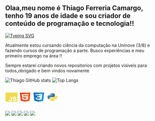 ## Olaa,meu nome é Thiago Ferreria Camargo, tenho 19 anos de idade e sou criador de conteúdo de programação e tecnologia!!


[![Typing SVG](https://readme-typing-svg.herokuapp.com/?color=ff91a4&size=35&center=true&vCenter=true&width=1000&lines=Sejam+bem+vindos+ao+meu+perfil;fiquem+à+vontade)](https://git.io/typing-svg)


Atualmente estou cursando ciência da computação na Uninove (3/8) e fazendo cursos de programação a parte.
Busco experiências e meu primeiro emprego na área !!

Sempre estarei criando novos repositorios com projetos visiveis para todos,obrigado e bem vindos novamente

![Thiago GitHub stats](https://github-readme-stats.vercel.app/api?username=ThiagoCamargo07&show_icons=true&theme=dracula) ![Top Langs](https://github-readme-stats.vercel.app/api/top-langs/?username=Thiago&layout=compact&theme=dracula)

<div style="display: inline_block"><br>
  <img align="center" alt="Rafa-Js" height="30" width="40" src="https://raw.githubusercontent.com/devicons/devicon/master/icons/javascript/javascript-plain.svg">
  <img align="center" alt="Rafa-HTML" height="30" width="40" src="https://raw.githubusercontent.com/devicons/devicon/master/icons/html5/html5-original.svg">
  <img align="center" alt="Rafa-CSS" height="30" width="40" src="https://raw.githubusercontent.com/devicons/devicon/master/icons/css3/css3-original.svg">
  <img align="center" alt="Rafa-Python" height="30" width="40" src="https://raw.githubusercontent.com/devicons/devicon/master/icons/python/python-original.svg">
</div>
  
  ##
 
<div> 
  <a href="https://www.youtube.com/channel/UC2azV80Eq8tQB3oqryag2YQ" target="_blank"><img src="https://img.shields.io/badge/YouTube-FF0000?style=for-the-badge&logo=youtube&logoColor=white" target="_blank"></a>
  <a href="https://www.instagram.com/tiko._gs/" target="_blank"><img src="https://img.shields.io/badge/-Instagram-%23E4405F?style=for-the-badge&logo=instagram&logoColor=white" target="_blank"></a>
 	<a href="https://www.twitch.tv/tikogang_77" target="_blank"><img src="https://img.shields.io/badge/Twitch-9146FF?style=for-the-badge&logo=twitch&logoColor=white" target="_blank"></a>
   <a href = "mailto:thifcamargo04@gmail.com"><img src="https://img.shields.io/badge/-Gmail-%23333?style=for-the-badge&logo=gmail&logoColor=white" target="_blank"></a>
  <a href="https://www.linkedin.com/in/thiago-camargo-7757142ab/" target="_blank"><img src="https://img.shields.io/badge/-LinkedIn-%230077B5?style=for-the-badge&logo=linkedin&logoColor=white" target="_blank"></a> 
  
  
</div>

